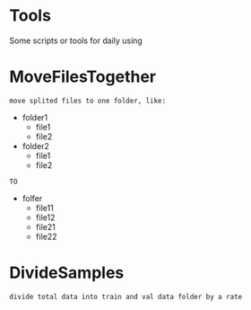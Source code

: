 # Tools
Some scripts or tools for daily using

# MoveFilesTogether
`move splited files to one folder, like:`
- folder1
    - file1
    - file2
- folder2
    - file1
    - file2
    
`TO` 

- folfer
    - file11
    - file12
    - file21
    - file22
    
# DivideSamples
`divide total data into train and val data folder by a rate`